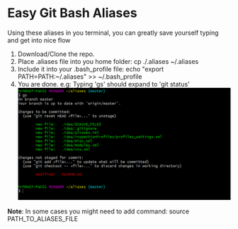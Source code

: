 # Easy Git Bash Aliases

Using these aliases in you terminal, you can greatly save yourself typing and get into nice flow

1) Download/Clone the repo.
2) Place .aliases file into you home folder: cp ./.aliases ~/.aliases
3) Include it into your .bash_profile file: echo "export PATH=PATH:~/.aliases" >> ~/.bash_profile
4) You are done. e.g: Typing 'gs' should expand to 'git status'
![](images/git_bash_aliases.png)

**Note**: In some cases you might need to add command: source PATH_TO_ALIASES_FILE
